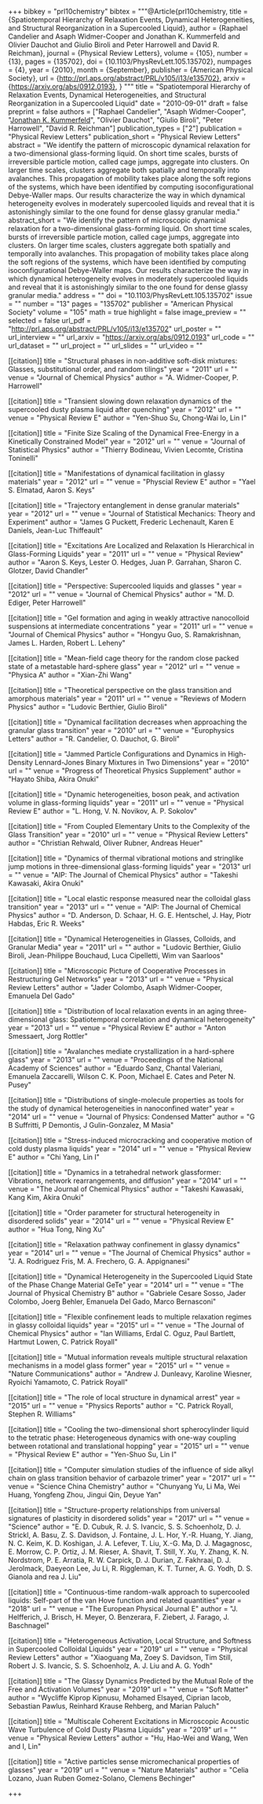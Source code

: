 +++
bibkey = "prl10chemistry"
bibtex = """@Article{prl10chemistry,
  title     = {Spatiotemporal Hierarchy of Relaxation Events, Dynamical Heterogeneities, and Structural Reorganization in a Supercooled Liquid},
  author    = {Raphael Candelier and Asaph Widmer-Cooper and Jonathan K. Kummerfeld and Olivier Dauchot and Giulio Biroli and Peter Harrowell and David R. Reichman},
  journal   = {Physical Review Letters},
  volume    = {105},
  number    = {13},
  pages     = {135702},
  doi       = {10.1103/PhysRevLett.105.135702},
  numpages  = {4},
  year      = {2010},
  month     = {September},
  publisher = {American Physical Society},
  url       = {http://prl.aps.org/abstract/PRL/v105/i13/e135702},
  arxiv     = {https://arxiv.org/abs/0912.0193},
}
"""
title = "Spatiotemporal Hierarchy of Relaxation Events, Dynamical Heterogeneities, and Structural Reorganization in a Supercooled Liquid"
date = "2010-09-01"
draft = false
preprint = false
authors = ["Raphael Candelier", "Asaph Widmer-Cooper", "<span style='text-decoration:underline;'>Jonathan K. Kummerfeld</span>", "Olivier Dauchot", "Giulio Biroli", "Peter Harrowell", "David R. Reichman"]
publication_types = ["2"]
publication = "Physical Review Letters"
publication_short = "Physical Review Letters"
abstract = "We identify the pattern of microscopic dynamical relaxation for a two-dimensional glass-forming liquid. On short time scales, bursts of irreversible particle motion, called cage jumps, aggregate into clusters. On larger time scales, clusters aggregate both spatially and temporally into avalanches. This propagation of mobility takes place along the soft regions of the systems, which have been identified by computing isoconfigurational Debye-Waller maps. Our results characterize the way in which dynamical heterogeneity evolves in moderately supercooled liquids and reveal that it is astonishingly similar to the one found for dense glassy granular media."
abstract_short = "We identify the pattern of microscopic dynamical relaxation for a two-dimensional glass-forming liquid. On short time scales, bursts of irreversible particle motion, called cage jumps, aggregate into clusters. On larger time scales, clusters aggregate both spatially and temporally into avalanches. This propagation of mobility takes place along the soft regions of the systems, which have been identified by computing isoconfigurational Debye-Waller maps. Our results characterize the way in which dynamical heterogeneity evolves in moderately supercooled liquids and reveal that it is astonishingly similar to the one found for dense glassy granular media."
address = ""
doi = "10.1103/PhysRevLett.105.135702"
issue = ""
number = "13"
pages = "135702"
publisher = "American Physical Society"
volume = "105"
math = true
highlight = false
image_preview = ""
selected = false
url_pdf = "http://prl.aps.org/abstract/PRL/v105/i13/e135702"
url_poster = ""
url_interview = ""
url_arxiv = "https://arxiv.org/abs/0912.0193"
url_code = ""
url_dataset = ""
url_project = ""
url_slides = ""
url_video = ""

[[citation]]
title = "Structural phases in non-additive soft-disk mixtures: Glasses, substitutional order, and random tilings"
year = "2011"
url = ""
venue = "Journal of Chemical Physics"
author = "A. Widmer-Cooper, P. Harrowell"

[[citation]]
title = "Transient slowing down relaxation dynamics of the supercooled dusty plasma liquid after quenching"
year = "2012"
url = ""
venue = "Physical Review E"
author = "Yen-Shuo Su, Chong-Wai Io, Lin I"

[[citation]]
title = "Finite Size Scaling of the Dynamical Free-Energy in a Kinetically Constrained Model"
year = "2012"
url = ""
venue = "Journal of Statistical Physics"
author = "Thierry Bodineau, Vivien Lecomte, Cristina Toninelli"

[[citation]]
title = "Manifestations of dynamical facilitation in glassy materials"
year = "2012"
url = ""
venue = "Physcial Review E"
author = "Yael S. Elmatad, Aaron S. Keys"

[[citation]]
title = "Trajectory entanglement in dense granular materials"
year = "2012"
url = ""
venue = "Journal of Statistical Mechanics: Theory  and  Experiment"
author = "James G Puckett, Frederic Lechenault, Karen E Daniels, Jean-Luc Thiffeault"

[[citation]]
title = "Excitations Are Localized and Relaxation Is Hierarchical in Glass-Forming Liquids"
year = "2011"
url = ""
venue = "Physical Review"
author = "Aaron S. Keys, Lester O. Hedges, Juan P. Garrahan, Sharon C. Glotzer, David Chandler"

[[citation]]
title = "Perspective: Supercooled liquids and glasses "
year = "2012"
url = ""
venue = "Journal of Chemical Physics"
author = "M. D. Ediger, Peter Harrowell"

[[citation]]
title = "Gel formation and aging in weakly attractive nanocolloid suspensions at intermediate concentrations "
year = "2011"
url = ""
venue = "Journal of Chemical Physics"
author = "Hongyu Guo, S. Ramakrishnan, James L. Harden, Robert L. Leheny"

[[citation]]
title = "Mean-field cage theory for the random close packed state of a metastable hard-sphere glass"
year = "2012"
url = ""
venue = "Physica A"
author = "Xian-Zhi Wang"

[[citation]]
title = "Theoretical perspective on the glass transition and amorphous materials"
year = "2011"
url = ""
venue = "Reviews of Modern Physics"
author = "Ludovic Berthier, Giulio Biroli"

[[citation]]
title = "Dynamical facilitation decreases when approaching the granular glass transition"
year = "2010"
url = ""
venue = "Europhysics Letters"
author = "R. Candelier, O. Dauchot, G. Biroli"

[[citation]]
title = "Jammed Particle Configurations and Dynamics in High-Density Lennard-Jones Binary Mixtures in Two Dimensions"
year = "2010"
url = ""
venue = "Progress of Theoretical Physics Supplement"
author = "Hayato Shiba, Akira Onuki"

[[citation]]
title = "Dynamic heterogeneities, boson peak, and activation volume in glass-forming liquids"
year = "2011"
url = ""
venue = "Physical Review E"
author = "L. Hong, V. N. Novikov, A. P. Sokolov"

[[citation]]
title = "From Coupled Elementary Units to the Complexity of the Glass Transition"
year = "2010"
url = ""
venue = "Physical Review Letters"
author = "Christian Rehwald, Oliver Rubner, Andreas Heuer"

[[citation]]
title = "Dynamics of thermal vibrational motions and stringlike jump motions in three-dimensional glass-forming liquids"
year = "2013"
url = ""
venue = "AIP: The Journal of Chemical Physics"
author = "Takeshi Kawasaki, Akira Onuki"

[[citation]]
title = "Local elastic response measured near the colloidal glass transition"
year = "2013"
url = ""
venue = "AIP: The Journal of Chemical Physics"
author = "D. Anderson, D. Schaar, H. G. E. Hentschel, J. Hay, Piotr Habdas, Eric R. Weeks"

[[citation]]
title = "Dynamical Heterogeneities in Glasses, Colloids, and Granular Media"
year = "2011"
url = ""
author = "Ludovic Berthier, Giulio Biroli, Jean-Philippe Bouchaud, Luca Cipelletti, Wim van Saarloos"

[[citation]]
title = "Microscopic Picture of Cooperative Processes in Restructuring Gel Networks"
year = "2013"
url = ""
venue = "Physical Review Letters"
author = "Jader Colombo, Asaph Widmer-Cooper, Emanuela Del Gado"

[[citation]]
title = "Distribution of local relaxation events in an aging three-dimensional glass: Spatiotemporal correlation and dynamical heterogeneity"
year = "2013"
url = ""
venue = "Physical Review E"
author = "Anton Smessaert, Jorg Rottler"

[[citation]]
title = "Avalanches mediate crystallization in a hard-sphere glass"
year = "2013"
url = ""
venue = "Proceedings of the National Academy of Sciences"
author = "Eduardo Sanz, Chantal Valeriani, Emanuela Zaccarelli, Wilson C. K. Poon, Michael E. Cates and Peter N. Pusey"

[[citation]]
title = "Distributions of single-molecule properties as tools for the study of dynamical heterogeneities in nanoconfined water"
year = "2014"
url = ""
venue = "Journal of Physics: Condensed Matter"
author = "G B Suffritti, P Demontis, J Gulin-Gonzalez, M Masia"

[[citation]]
title = "Stress-induced microcracking and cooperative motion of cold dusty plasma liquids"
year = "2014"
url = ""
venue = "Physical Review E"
author = "Chi Yang, Lin I"

[[citation]]
title = "Dynamics in a tetrahedral network glassformer: Vibrations, network rearrangements, and diffusion"
year = "2014"
url = ""
venue = "The Journal of Chemical Physics"
author = "Takeshi Kawasaki, Kang Kim, Akira Onuki"

[[citation]]
title = "Order parameter for structural heterogeneity in disordered solids"
year = "2014"
url = ""
venue = "Physical Review E"
author = "Hua Tong, Ning Xu"

[[citation]]
title = "Relaxation pathway confinement in glassy dynamics"
year = "2014"
url = ""
venue = "The Journal of Chemical Physics"
author = "J. A. Rodriguez Fris, M. A. Frechero, G. A. Appignanesi"

[[citation]]
title = "Dynamical Heterogeneity in the Supercooled Liquid State of the Phase Change Material GeTe"
year = "2014"
url = ""
venue = "The Journal of Physical Chemistry B"
author = "Gabriele Cesare Sosso, Jader Colombo, Joerg Behler, Emanuela Del Gado, Marco Bernasconi"

[[citation]]
title = "Flexible confinement leads to multiple relaxation regimes in glassy colloidal liquids"
year = "2015"
url = ""
venue = "The Journal of Chemical Physics"
author = "Ian Williams, Erdal C. Oguz, Paul Bartlett, Hartmut Lowen, C. Patrick Royall"

[[citation]]
title = "Mutual information reveals multiple structural relaxation mechanisms in a model glass former"
year = "2015"
url = ""
venue = "Nature Communications"
author = "Andrew J. Dunleavy, Karoline Wiesner, Ryoichi Yamamoto, C. Patrick Royall"

[[citation]]
title = "The role of local structure in dynamical arrest"
year = "2015"
url = ""
venue = "Physics Reports"
author = "C. Patrick Royall, Stephen R. Williams"

[[citation]]
title = "Cooling the two-dimensional short spherocylinder liquid to the tetratic phase: Heterogeneous dynamics with one-way coupling between rotational and translational hopping"
year = "2015"
url = ""
venue = "Physical Review E"
author = "Yen-Shuo Su, Lin I"

[[citation]]
title = "Computer simulation studies of the influence of side alkyl chain on glass transition behavior of carbazole trimer"
year = "2017"
url = ""
venue = "Science China Chemistry"
author = "Chunyang Yu, Li Ma, Wei Huang, Yongfeng Zhou, Jingui Qin, Deyue Yan"

[[citation]]
title = "Structure-property relationships from universal signatures of plasticity in disordered solids"
year = "2017"
url = ""
venue = "Science"
author = "E. D. Cubuk, R. J. S. Ivancic, S. S. Schoenholz, D. J. Strickl, A. Basu, Z. S. Davidson, J. Fontaine, J. L. Hor, Y.-R. Huang, Y. Jiang, N. C. Keim, K. D. Koshigan, J. A. Lefever, T. Liu, X.-G. Ma, D. J. Magagnosc, E. Morrow, C. P. Ortiz, J. M. Rieser, A. Shavit, T. Still, Y. Xu, Y. Zhang, K. N. Nordstrom, P. E. Arratia, R. W. Carpick, D. J. Durian, Z. Fakhraai, D. J. Jerolmack, Daeyeon Lee, Ju Li, R. Riggleman, K. T. Turner, A. G. Yodh, D. S. Gianola and rea J. Liu"

[[citation]]
title = "Continuous-time random-walk approach to supercooled liquids: Self-part of the van Hove function and related quantities"
year = "2018"
url = ""
venue = "The European Physical Journal E"
author = "J. Helfferich, J. Brisch, H. Meyer, O. Benzerara, F. Ziebert, J. Farago, J. Baschnagel"

[[citation]]
title = "Heterogeneous Activation, Local Structure, and Softness in Supercooled Colloidal Liquids"
year = "2019"
url = ""
venue = "Physical Review Letters"
author = "Xiaoguang Ma, Zoey S. Davidson, Tim Still, Robert J. S. Ivancic, S. S. Schoenholz, A. J. Liu and A. G. Yodh"

[[citation]]
title = "The Glassy Dynamics Predicted by the Mutual Role of the Free and Activation Volumes"
year = "2019"
url = ""
venue = "Soft Matter"
author = "Wycliffe Kiprop Kipnusu, Mohamed Elsayed, Ciprian Iacob, Sebastian Pawlus, Reinhard Krause Rehberg, and Marian Paluch"

[[citation]]
title = "Multiscale Coherent Excitations in Microscopic Acoustic Wave Turbulence of Cold Dusty Plasma Liquids"
year = "2019"
url = ""
venue = "Physical Review Letters"
author = "Hu, Hao-Wei and Wang, Wen and I, Lin"

[[citation]]
title = "Active particles sense micromechanical properties of glasses"
year = "2019"
url = ""
venue = "Nature Materials"
author = "Celia Lozano, Juan Ruben Gomez-Solano, Clemens Bechinger"


+++